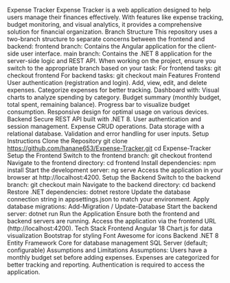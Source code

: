 Expense Tracker
Expense Tracker is a web application designed to help users manage their finances effectively. With features like expense tracking, budget monitoring, and visual analytics, it provides a comprehensive solution for financial organization.
Branch Structure
This repository uses a two-branch structure to separate concerns between the frontend and backend:
frontend branch: Contains the Angular application for the client-side user interface.
main branch: Contains the .NET 8 application for the server-side logic and REST API.
When working on the project, ensure you switch to the appropriate branch based on your task:
For frontend tasks:
git checkout frontend
For backend tasks:
git checkout main
Features
Frontend
User authentication (registration and login).
Add, view, edit, and delete expenses.
Categorize expenses for better tracking.
Dashboard with:
Visual charts to analyze spending by category.
Budget summary (monthly budget, total spent, remaining balance).
Progress bar to visualize budget consumption.
Responsive design for optimal usage on various devices.
Backend
Secure REST API built with .NET 8.
User authentication and session management.
Expense CRUD operations.
Data storage with a relational database.
Validation and error handling for user inputs.
Setup Instructions
Clone the Repository
git clone https://github.com/hanane653/Expense-Tracker.git
cd Expense-Tracker
Setup the Frontend
Switch to the frontend branch:
git checkout frontend
Navigate to the frontend directory:
cd frontend
Install dependencies:
npm install
Start the development server:
ng serve
Access the application in your browser at http://localhost:4200.
Setup the Backend
Switch to the backend branch:
git checkout main
Navigate to the backend directory:
cd backend
Restore .NET dependencies:
dotnet restore
Update the database connection string in appsettings.json to match your environment.
Apply database migrations:
Add-Migration / Update-Database
Start the backend server:
dotnet run
Run the Application
Ensure both the frontend and backend servers are running.
Access the application via the frontend URL (http://localhost:4200).
Tech Stack
Frontend
Angular 18
Chart.js for data visualization
Bootstrap for styling
Font Awesome for icons
Backend
.NET 8
Entity Framework Core for database management
SQL Server (default; configurable)
Assumptions and Limitations
Assumptions:
Users have a monthly budget set before adding expenses.
Expenses are categorized for better tracking and reporting.
Authentication is required to access the application.
